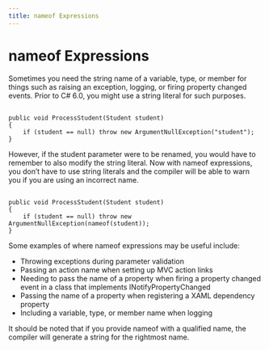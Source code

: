 ```yaml
---
title: nameof Expressions
---
```


# nameof Expressions

Sometimes you need the string name of a variable, type, or member for things such as raising an exception, logging, or firing property changed events. Prior to C# 6.0, you might use a string literal for such purposes.
##
```
public void ProcessStudent(Student student)
{
    if (student == null) throw new ArgumentNullException("student");
}
```
However, if the student parameter were to be renamed, you would have to remember to also modify the string literal. Now with nameof expressions, you don’t have to use string literals and the compiler will be able to warn you if you are using an incorrect name.
##
```
public void ProcessStudent(Student student)
{
    if (student == null) throw new ArgumentNullException(nameof(student));
}
```
Some examples of where nameof expressions may be useful include:
* Throwing exceptions during parameter validation
* Passing an action name when setting up MVC action links
* Needing to pass the name of a property when firing a property changed event in a class that implements INotifyPropertyChanged
* Passing the name of a property when registering a XAML dependency property
* Including a variable, type, or member name when logging

It should be noted that if you provide nameof with a qualified name, the compiler will generate a string for the rightmost name.
